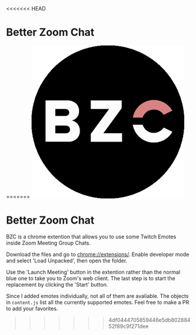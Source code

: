 <<<<<<< HEAD
# Better Zoom Chat
=======
![logo](https://raw.githubusercontent.com/nadivgold/betterzoomchat/main/bzc.png)
# Better Zoom Chat

BZC is a chrome extention that allows you to use some Twitch Emotes inside Zoom Meeting Group Chats. 

Download the files and go to [chrome://extensions/](chrome://extensions/). 
Enable developer mode and select 'Load Unpacked', then open the folder.

Use the 'Launch Meeting' button in the extention rather than the normal blue one to take you to Zoom's web client.
The last step is to start the replacement by clicking the 'Start' button. 

Since I added emotes individually, not all of them are avaliable. The objects in `content.js` list all the currently supported emotes. Feel free to make a PR to add your favorites.
>>>>>>> 4df0444705859446e5db80288452f89c9f271dee
